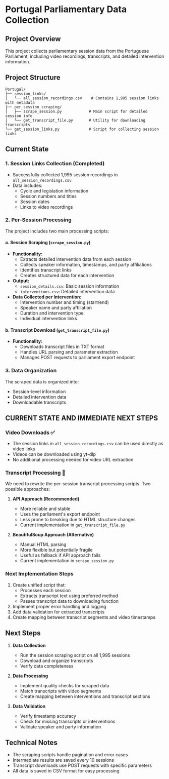 # Portugal Parliamentary Data Collection

## Project Overview
This project collects parliamentary session data from the Portuguese Parliament, including video recordings, transcripts, and detailed intervention information.

## Project Structure
```
Portugal/
├── session_links/
│   └── all_session_recordings.csv    # Contains 1,995 session links with metadata
├── per_session_scraping/
│   ├── scrape_session.py            # Main script for detailed session info
│   └── get_transcript_file.py       # Utility for downloading transcripts
└── get_session_links.py             # Script for collecting session links
```

## Current State

### 1. Session Links Collection (Completed)
- Successfully collected 1,995 session recordings in `all_session_recordings.csv`
- Data includes:
  - Cycle and legislation information
  - Session numbers and titles
  - Session dates
  - Links to video recordings

### 2. Per-Session Processing
The project includes two main processing scripts:

#### a. Session Scraping (`scrape_session.py`)
- **Functionality:**
  - Extracts detailed intervention data from each session
  - Collects speaker information, timestamps, and party affiliations
  - Identifies transcript links
  - Creates structured data for each intervention
- **Output:**
  - `session_details.csv`: Basic session information
  - `interventions.csv`: Detailed intervention data
- **Data Collected per Intervention:**
  - Intervention number and timing (start/end)
  - Speaker name and party affiliation
  - Duration and intervention type
  - Individual intervention links

#### b. Transcript Download (`get_transcript_file.py`)
- **Functionality:**
  - Downloads transcript files in TXT format
  - Handles URL parsing and parameter extraction
  - Manages POST requests to parliament export endpoint

### 3. Data Organization
The scraped data is organized into:
- Session-level information
- Detailed intervention data
- Downloadable transcripts

## CURRENT STATE AND IMMEDIATE NEXT STEPS

### Video Downloads ✅
- The session links in `all_session_recordings.csv` can be used directly as video links
- Videos can be downloaded using yt-dlp
- No additional processing needed for video URL extraction

### Transcript Processing 🔄
We need to rewrite the per-session transcript processing scripts. Two possible approaches:

1. **API Approach (Recommended)**
   - More reliable and stable
   - Uses the parliament's export endpoint
   - Less prone to breaking due to HTML structure changes
   - Current implementation in `get_transcript_file.py`

2. **BeautifulSoup Approach (Alternative)**
   - Manual HTML parsing
   - More flexible but potentially fragile
   - Useful as fallback if API approach fails
   - Current implementation in `scrape_session.py`

### Next Implementation Steps
1. Create unified script that:
   - Processes each session
   - Extracts transcript text using preferred method
   - Passes transcript data to downloading function
2. Implement proper error handling and logging
3. Add data validation for extracted transcripts
4. Create mapping between transcript segments and video timestamps

## Next Steps
1. **Data Collection**
   - Run the session scraping script on all 1,995 sessions
   - Download and organize transcripts
   - Verify data completeness

2. **Data Processing**
   - Implement quality checks for scraped data
   - Match transcripts with video segments
   - Create mapping between interventions and transcript sections

3. **Data Validation**
   - Verify timestamp accuracy
   - Check for missing transcripts or interventions
   - Validate speaker and party information

## Technical Notes
- The scraping scripts handle pagination and error cases
- Intermediate results are saved every 10 sessions
- Transcript downloads use POST requests with specific parameters
- All data is saved in CSV format for easy processing 